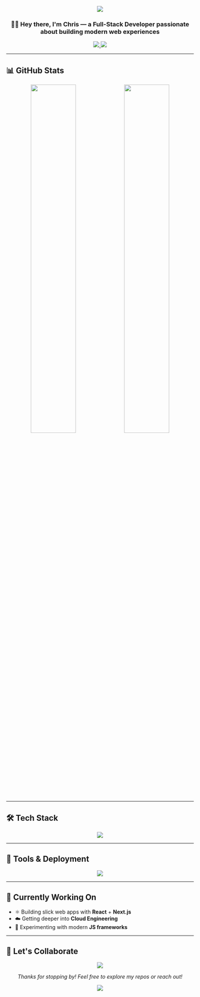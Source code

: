 <!-- Banner -->
<p align="center">
  <img src="https://capsule-render.vercel.app/api?type=waving&color=0:6e40c9,100:00c2cb&height=200&section=header&text=Chris%20Popoca&fontSize=50&fontColor=ffffff&animation=fadeIn" />
</p>

<div align="center">

### 👋🏽 Hey there, I'm **Chris** — a Full-Stack Developer passionate about building **modern web experiences**

<a href="https://www.linkedin.com/in/chrisvpopoca/">
  <img src="https://img.shields.io/badge/-LinkedIn-0A66C2?style=for-the-badge&logo=linkedin&logoColor=white" />
</a>
<a href="https://christopherportfolio-phi.vercel.app/">
  <img src="https://img.shields.io/badge/-Portfolio-000?style=for-the-badge&logo=firefox&logoColor=#FF7139" />
</a>

</div>

---

## 📊 GitHub Stats

<p align="center">
  <img width="49%" src="https://github-readme-stats.vercel.app/api/top-langs/?username=Chrisawgey&layout=compact&theme=tokyonight" />
  <img width="49%" src="http://github-profile-summary-cards.vercel.app/api/cards/profile-details?username=chrisawgey&theme=github_dark" />
</p>

---

## 🛠 Tech Stack

<p align="center">
  <img src="https://skillicons.dev/icons?i=js,react,next,nodejs,tailwind,html,css" />
</p>

---

## 🚀 Tools & Deployment

<p align="center">
  <img src="https://skillicons.dev/icons?i=vercel,gcp,vscode,linux,git" />
</p>

---

## 🧠 Currently Working On

- ⚛️ Building slick web apps with **React** + **Next.js**
- ☁️ Getting deeper into **Cloud Engineering**
- 🧩 Experimenting with modern **JS frameworks**

---

## 🤝 Let's Collaborate

<p align="center">
  <img src="https://readme-typing-svg.herokuapp.com?font=Fira+Code&weight=500&size=22&pause=1000&color=0EF7FF&center=true&vCenter=true&width=435&lines=Open+to+collaborations;Always+learning+new+things;Let's+build+something+great!" />
</p>

<div align="center">
  <i>Thanks for stopping by! Feel free to explore my repos or reach out!</i>
</div>

<p align="center">
  <img src="https://capsule-render.vercel.app/api?type=waving&color=0:00c2cb,100:6e40c9&height=120&section=footer"/>
</p>
